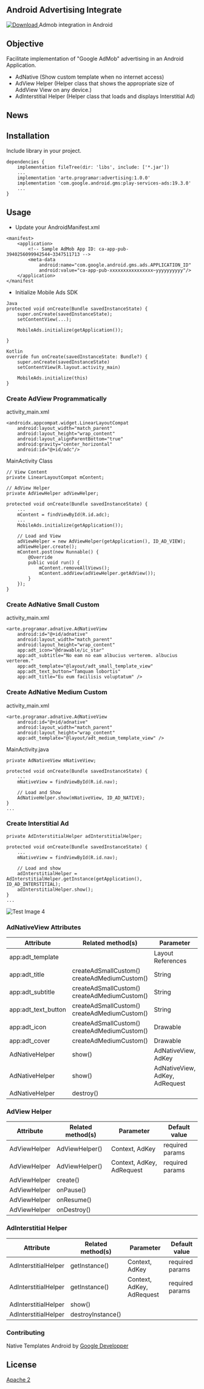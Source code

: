## Android Advertising Integrate

[ ![Download](https://api.bintray.com/packages/arteaprogramar/Android/arte.programar.advertising/images/download.svg?version=1.0.1) ](https://bintray.com/arteaprogramar/Android/arte.programar.advertising/1.0.1/link)
Admob integration in Android

## Objective

Facilitate implementation of "Google AdMob" advertising in an Android Application.
- AdNative (Show custom template when no internet access)
- AdView Helper (Helper class that shows the appropriate size of AddView View on any device.)
- AdInterstitial Helper (Helper class that loads and displays Interstitial Ad)

## News



## Installation

Include library in your project.

```
dependencies {
    implementation fileTree(dir: 'libs', include: ['*.jar'])
    ...
    implementation 'arte.programar:advertising:1.0.0'
    implementation 'com.google.android.gms:play-services-ads:19.3.0'
    ...
}

```

## Usage

- Update your AndroidManifest.xml
```
<manifest>
    <application>
        <!-- Sample AdMob App ID: ca-app-pub-3940256099942544~3347511713 -->
        <meta-data
            android:name="com.google.android.gms.ads.APPLICATION_ID"
            android:value="ca-app-pub-xxxxxxxxxxxxxxxx~yyyyyyyyyy"/>
    </application>
</manifest
```

- Initialize Mobile Ads SDK

```
Java
protected void onCreate(Bundle savedInstanceState) {
    super.onCreate(savedInstanceState);
    setContentView(...);

    MobileAds.initialize(getApplication());

}

Kotlin
override fun onCreate(savedInstanceState: Bundle?) {
    super.onCreate(savedInstanceState)
    setContentView(R.layout.activity_main)

    MobileAds.initialize(this)
}
```

### Create AdView Programmatically

activity_main.xml

```
<androidx.appcompat.widget.LinearLayoutCompat
    android:layout_width="match_parent"
    android:layout_height="wrap_content"
    android:layout_alignParentBottom="true"
    android:gravity="center_horizontal"
    android:id="@+id/adc"/>
```

MainActivity Class

```
// View Content
private LinearLayoutCompat mContent;

// AdView Helper
private AdViewHelper adViewHelper;

protected void onCreate(Bundle savedInstanceState) {
    ...
    mContent = findViewById(R.id.adc);
    ...
    MobileAds.initialize(getApplication());
    
    // Load and View
    adViewHelper = new AdViewHelper(getApplication(), ID_AD_VIEW);
    adViewHelper.create();
    mContent.post(new Runnable() {
        @Override
        public void run() {
            mContent.removeAllViews();
            mContent.addView(adViewHelper.getAdView());
        }
    });
}

```

### Create AdNative Small Custom

activity_main.xml
```
<arte.programar.adnative.AdNativeView
    android:id="@+id/adnative"
    android:layout_width="match_parent"
    android:layout_height="wrap_content"
    app:adt_icon="@drawable/ic_star"
    app:adt_subtitle="No eam no eam albucius verterem. albucius verterem."
    app:adt_template="@layout/adt_small_template_view"
    app:adt_text_button="Tamquam lobortis"
    app:adt_title="Eu eum facilisis voluptatum" />
```

### Create AdNative Medium Custom

activity_main.xml
```
<arte.programar.adnative.AdNativeView
    android:id="@+id/adnative"
    android:layout_width="match_parent"
    android:layout_height="wrap_content"
    app:adt_template="@layout/adt_medium_template_view" />
```

MainActivity.java 

```
private AdNativeView mNativeView;

protected void onCreate(Bundle savedInstanceState) {
    ...
    mNativeView = findViewById(R.id.nav);    
    
    // Load and Show
    AdNativeHelper.show(mNativeView, ID_AD_NATIVE);
}
...

```

### Create Interstitial Ad

```
private AdInterstitialHelper adInterstitialHelper;

protected void onCreate(Bundle savedInstanceState) {
    ...
    mNativeView = findViewById(R.id.nav);    
    
    // Load and show
    adInterstitialHelper = AdInterstitialHelper.getInstance(getApplication(), ID_AD_INTERSTITIAL);
    adInterstitialHelper.show();
}
...

```

![Test Image 4](ss/4.png)

### AdNativeView Attributes

| Attribute           | Related method(s)        | Parameter          | Default value                     |
|---------------------|--------------------------|--------------------|-----------------------------------|
| app:adt_template    |                          | Layout References  | @layout/adt_small_template_view   |
| app:adt_title       | createAdSmallCustom()  createAdMediumCustom() | String | Arte al Programar        |
| app:adt_subtitle    | createAdSmallCustom()  createAdMediumCustom() | String | Programming is Art. Programming is life. |
| app:adt_text_button | createAdSmallCustom()  createAdMediumCustom() | String | Follow us                |
| app:adt_icon        | createAdSmallCustom()  createAdMediumCustom() | Drawable | Arte al Programar Icon |
| app:adt_cover       | createAdMediumCustom()   | Drawable           | Arte al Programar Cover           |
| AdNativeHelper      | show()                   | AdNativeView, AdKey | required params                  |
| AdNativeHelper      | show()        | AdNativeView, AdKey, AdRequest | required params                  |
| AdNativeHelper      | destroy()        |                            |                           |

### AdView Helper

| Attribute           | Related method(s)        | Parameter          | Default value                     |
|---------------------|--------------------------|--------------------|-----------------------------------|
| AdViewHelper      | AdViewHelper()            | Context, AdKey      | required params                   |
| AdViewHelper      | AdViewHelper()            | Context, AdKey, AdRequest | required params             |
| AdViewHelper      | create()                  |                     |                                   |
| AdViewHelper      | onPause()                 |                     |                                   |  
| AdViewHelper      | onResume()                |                     |                                   |  
| AdViewHelper      | onDestroy()               |                     |                                   |  

### AdInterstitial Helper

| Attribute           | Related method(s)        | Parameter          | Default value                     |
|---------------------|--------------------------|--------------------|-----------------------------------|
| AdInterstitialHelper  | getInstance()          | Context, AdKey      | required params                   |
| AdInterstitialHelper  | getInstance()          | Context, AdKey, AdRequest | required params             |
| AdInterstitialHelper  | show()                 |                     |                                   |
| AdInterstitialHelper  | destroyInstance()      |                     |                                   |  



### Contributing

Native Templates Android by [Google Developper](https://github.com/googleads/googleads-mobile-android-native-templates)


## License
[Apache 2](https://www.apache.org/licenses/LICENSE-2.0)